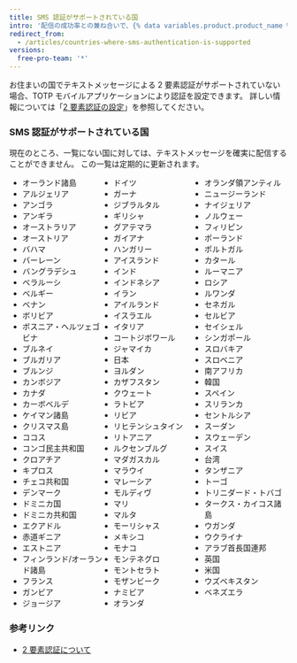```yaml
---
title: SMS 認証がサポートされている国
intro: '配信の成功率との兼ね合いで、{% data variables.product.product_name %} は SMS による 2 要素認証を特定の国においてのみサポートしています。'
redirect_from:
  - /articles/countries-where-sms-authentication-is-supported
versions:
  free-pro-team: '*'
---
```


お住まいの国でテキストメッセージによる 2 要素認証がサポートされていない場合、TOTP モバイルアプリケーションにより認証を設定できます。 詳しい情報については「[2 要素認証の設定](/articles/configuring-two-factor-authentication)」を参照してください。

### SMS 認証がサポートされている国

現在のところ、一覧にない国に対しては、テキストメッセージを確実に配信することができません。 この一覧は定期的に更新されます。

<ul style="-webkit-column-count: 3; -moz-column-count: 3; column-count: 3;">
<li>オーランド諸島</li>
<li>アルジェリア</li>
<li>アンゴラ</li>
<li>アンギラ</li>
<li>オーストラリア</li>
<li>オーストリア</li>
<li>バハマ</li>
<li>バーレーン</li>
<li>バングラデシュ</li>
<li>ベラルーシ</li>
<li>ベルギー</li>
<li>ベナン</li>
<li>ボリビア</li>
<li>ボスニア・ヘルツェゴビナ</li>
<li>ブルネイ</li>
<li>ブルガリア</li>
<li>ブルンジ</li>
<li>カンボジア</li>
<li>カナダ</li>
<li>カーボベルデ</li>
<li>ケイマン諸島</li>
<li>クリスマス島</li>
<li>ココス</li>
<li>コンゴ民主共和国</li>
<li>クロアチア</li>
<li>キプロス</li>
<li>チェコ共和国</li>
<li>デンマーク</li>
<li>ドミニカ国</li>
<li>ドミニカ共和国</li>
<li>エクアドル</li>
<li>赤道ギニア</li>
<li>エストニア</li>
<li>フィンランド/オーランド諸島</li>
<li>フランス</li>
<li>ガンビア</li>
<li>ジョージア</li>
<li>ドイツ</li>
<li>ガーナ</li>
<li>ジブラルタル</li>
<li>ギリシャ</li>
<li>グアテマラ</li>
<li>ガイアナ</li>
<li>ハンガリー</li>
<li>アイスランド</li>
<li>インド</li>
<li>インドネシア</li>
<li>イラン</li>
<li>アイルランド</li>
<li>イスラエル</li>
<li>イタリア</li>
<li>コートジボワール</li>
<li>ジャマイカ</li>
<li>日本</li>
<li>ヨルダン</li>
<li>カザフスタン</li>
<li>クウェート</li>
<li>ラトビア</li>
<li>リビア</li>
<li>リヒテンシュタイン</li>
<li>リトアニア</li>
<li>ルクセンブルグ</li>
<li>マダガスカル</li>
<li>マラウイ</li>
<li>マレーシア</li>
<li>モルディヴ</li>
<li>マリ</li>
<li>マルタ</li>
<li>モーリシャス</li>
<li>メキシコ</li>
<li>モナコ</li>
<li>モンテネグロ</li>
<li>モントセラト</li>
<li>モザンビーク</li>
<li>ナミビア</li>
<li>オランダ</li>
<li>オランダ領アンティル</li>
<li>ニュージーランド</li>
<li>ナイジェリア</li>
<li>ノルウェー</li>
<li>フィリピン</li>
<li>ポーランド</li>
<li>ポルトガル</li>
<li>カタール</li>
<li>ルーマニア</li>
<li>ロシア</li>
<li>ルワンダ</li>
<li>セネガル</li>
<li>セルビア</li>
<li>セイシェル</li>
<li>シンガポール</li>
<li>スロバキア</li>
<li>スロベニア</li>
<li>南アフリカ</li>
<li>韓国</li>
<li>スペイン</li>
<li>スリランカ</li>
<li>セントルシア</li>
<li>スーダン</li>
<li>スウェーデン</li>
<li>スイス</li>
<li>台湾</li>
<li>タンザニア</li>
<li>トーゴ</li>
<li>トリニダード・トバゴ</li>
<li>タークス・カイコス諸島</li>
<li>ウガンダ</li>
<li>ウクライナ</li>
<li>アラブ首長国連邦</li>
<li>英国</li>
<li>米国</li>
<li>ウズベキスタン</li>
<li>ベネズエラ</li>
</ul>

### 参考リンク

- [2 要素認証について](/articles/about-two-factor-authentication)
